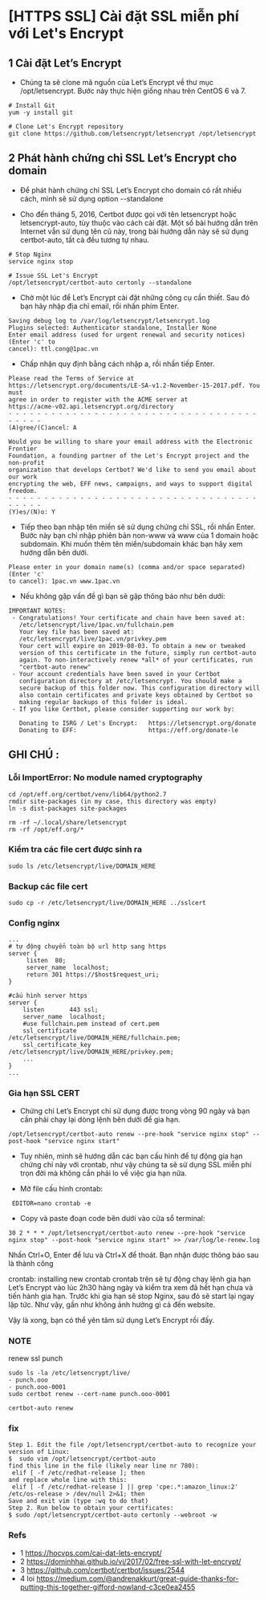 # [HTTPS SSL] Cài đặt SSL miễn phí với Let's Encrypt

## 1 Cài đặt Let’s Encrypt
- Chúng ta sẽ clone mã nguồn của Let’s Encrypt về thư mục /opt/letsencrypt. Bước này thực hiện giống nhau trên CentOS 6 và 7.

```
# Install Git
yum -y install git

# Clone Let's Encrypt repository
git clone https://github.com/letsencrypt/letsencrypt /opt/letsencrypt
```

## 2 Phát hành chứng chỉ SSL Let’s Encrypt cho domain
- Để phát hành chứng chỉ SSL Let’s Encrypt cho domain có rất nhiều cách, mình sẽ sử dụng option --standalone

- Cho đến tháng 5, 2016, Certbot được gọi với tên letsencrypt hoặc letsencrypt-auto, tùy thuộc vào cách cài đặt. Một số bài hướng dẫn trên Internet vẫn sử dụng tên cũ này, trong bài hướng dẫn này sẽ sử dụng certbot-auto, tất cả đều tương tự nhau.

```
# Stop Nginx
service nginx stop

# Issue SSL Let's Encrypt
/opt/letsencrypt/certbot-auto certonly --standalone
```

- Chờ một lúc để Let’s Encrypt cài đặt những công cụ cần thiết. Sau đó bạn hãy nhập địa chỉ email, rồi nhấn phím Enter.

```
Saving debug log to /var/log/letsencrypt/letsencrypt.log
Plugins selected: Authenticator standalone, Installer None
Enter email address (used for urgent renewal and security notices) (Enter 'c' to
cancel): ttl.cong@1pac.vn
```

- Chấp nhận quy định bằng cách nhập a, rồi nhấn tiếp Enter.

```
Please read the Terms of Service at
https://letsencrypt.org/documents/LE-SA-v1.2-November-15-2017.pdf. You must
agree in order to register with the ACME server at
https://acme-v02.api.letsencrypt.org/directory
- - - - - - - - - - - - - - - - - - - - - - - - - - - - - - - - - - - - - - - -
(A)gree/(C)ancel: A
```

```
Would you be willing to share your email address with the Electronic Frontier
Foundation, a founding partner of the Let's Encrypt project and the non-profit
organization that develops Certbot? We'd like to send you email about our work
encrypting the web, EFF news, campaigns, and ways to support digital freedom.
- - - - - - - - - - - - - - - - - - - - - - - - - - - - - - - - - - - - - - - -
(Y)es/(N)o: Y
```

- Tiếp theo bạn nhập tên miền sẽ sử dụng chứng chỉ SSL, rồi nhấn Enter. Bước này bạn chỉ nhập phiên bản non-www và www của 1 domain hoặc subdomain. Khi muốn thêm tên miền/subdomain khác bạn hãy xem hướng dẫn bên dưới.

```
Please enter in your domain name(s) (comma and/or space separated)  (Enter 'c'
to cancel): 1pac.vn www.1pac.vn
```
- Nếu không gặp vấn đề gì bạn sẽ gặp thông báo như bên dưới:

```
IMPORTANT NOTES:
 - Congratulations! Your certificate and chain have been saved at:
   /etc/letsencrypt/live/1pac.vn/fullchain.pem
   Your key file has been saved at:
   /etc/letsencrypt/live/1pac.vn/privkey.pem
   Your cert will expire on 2019-08-03. To obtain a new or tweaked
   version of this certificate in the future, simply run certbot-auto
   again. To non-interactively renew *all* of your certificates, run
   "certbot-auto renew"
 - Your account credentials have been saved in your Certbot
   configuration directory at /etc/letsencrypt. You should make a
   secure backup of this folder now. This configuration directory will
   also contain certificates and private keys obtained by Certbot so
   making regular backups of this folder is ideal.
 - If you like Certbot, please consider supporting our work by:

   Donating to ISRG / Let's Encrypt:   https://letsencrypt.org/donate
   Donating to EFF:                    https://eff.org/donate-le

```

## GHI CHÚ :
### Lỗi ImportError: No module named cryptography

```
cd /opt/eff.org/certbot/venv/lib64/python2.7
rmdir site-packages (in my case, this directory was empty)
ln -s dist-packages site-packages
```

```
rm -rf ~/.local/share/letsencrypt
rm -rf /opt/eff.org/*
```

###  Kiểm tra các file cert được sinh ra

```
sudo ls /etc/letsencrypt/live/DOMAIN_HERE
```
### Backup các file cert

```
sudo cp -r /etc/letsencrypt/live/DOMAIN_HERE ../sslcert
```

### Config nginx

```
...
# tự động chuyển toàn bộ url http sang https
server {
     listen  80;
     server_name  localhost;
     return 301 https://$host$request_uri;
}

#cấu hình server https
server {
    listen       443 ssl;
    server_name  localhost;
    #use fullchain.pem instead of cert.pem
    ssl_certificate         /etc/letsencrypt/live/DOMAIN_HERE/fullchain.pem;
    ssl_certificate_key     /etc/letsencrypt/live/DOMAIN_HERE/privkey.pem;
    ...
}
...
```

### Gia hạn SSL CERT 
- Chứng chỉ Let’s Encrypt chỉ sử dụng được trong vòng 90 ngày và bạn cần phải chạy lại dòng lệnh bên dưới để gia hạn.

```
/opt/letsencrypt/certbot-auto renew --pre-hook "service nginx stop" --post-hook "service nginx start"
```

- Tuy nhiên, mình sẽ hướng dẫn các bạn cấu hình để tự động gia hạn chứng chỉ này với crontab, như vậy chúng ta sẽ sử dụng SSL miễn phí trọn đời mà không cần phải lo về việc gia hạn nữa.

- Mở file cấu hình crontab:

```
 EDITOR=nano crontab -e
```

- Copy và paste đoạn code bên dưới vào cửa sổ terminal:

```
30 2 * * * /opt/letsencrypt/certbot-auto renew --pre-hook "service nginx stop" --post-hook "service nginx start" >> /var/log/le-renew.log
```

Nhấn Ctrl+O, Enter để lưu và Ctrl+X để thoát. Bạn nhận được thông báo sau là thành công

crontab: installing new crontab
crontab trên sẽ tự động chạy lệnh gia hạn Let’s Encrypt vào lúc 2h30 hàng ngày và kiểm tra xem đã hết hạn chưa và tiến hành gia hạn. Trước khi gia hạn sẽ stop Nginx, sau đó sẽ start lại ngay lập tức. Như vậy, gần như không ảnh hưởng gì cả đến website.

Vậy là xong, bạn có thể yên tâm sử dụng Let’s Encrypt rồi đấy.

### NOTE
renew ssl punch

```
sudo ls -la /etc/letsencrypt/live/
- punch.ooo
- punch.ooo-0001
sudo certbot renew --cert-name punch.ooo-0001

certbot-auto renew
```

### fix

```
Step 1. Edit the file /opt/letsencrypt/certbot-auto to recognize your version of Linux:
$  sudo vim /opt/letsencrypt/certbot-auto
find this line in the file (likely near line nr 780):
 elif [ -f /etc/redhat-release ]; then
and replace whole line with this:
 elif [ -f /etc/redhat-release ] || grep 'cpe:.*:amazon_linux:2' /etc/os-release > /dev/null 2>&1; then
Save and exit vim (type :wq to do that)
Step 2. Run below to obtain your certificates:
$ sudo /opt/letsencrypt/certbot-auto certonly --webroot -w 
```

### Refs 
- 1 https://hocvps.com/cai-dat-lets-encrypt/
- 2 https://dominhhai.github.io/vi/2017/02/free-ssl-with-let-encrypt/
- 3 https://github.com/certbot/certbot/issues/2544 
- 4 loi https://medium.com/@andrenakkurt/great-guide-thanks-for-putting-this-together-gifford-nowland-c3ce0ea2455